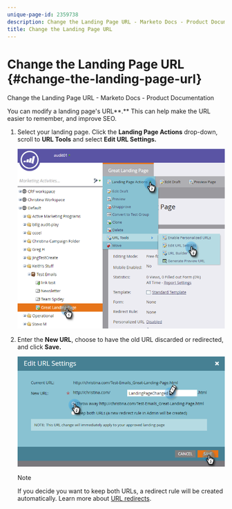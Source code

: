 ```yaml
---
unique-page-id: 2359738
description: Change the Landing Page URL - Marketo Docs - Product Documentation
title: Change the Landing Page URL
---
```


# Change the Landing Page URL {#change-the-landing-page-url}

Change the Landing Page URL - Marketo Docs - Product Documentation

You can modify a landing page's URL**.** This can help make the URL easier to remember, and improve SEO.

1. Select your landing page. Click the **Landing Page Actions** drop-down, scroll to **URL Tools** and select **Edit URL Settings.**

   ![](assets/one.png)

1. Enter the **New URL**, choose to have the old URL discarded or redirected, and click **Save.**

   ![](assets/two.png)

   >[!NOTE]
   >
   >If you decide you want to keep both URLs, a redirect rule will be created automatically. Learn more about [URL redirects](http://docs.marketo.com/display/public/DOCS/Redirect+a+URL+Path).

